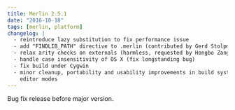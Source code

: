 ```yaml
---
title: Merlin 2.5.1
date: "2016-10-18"
tags: [merlin, platform]
changelog: |
  - reintroduce lazy substitution to fix performance issue
  - add "FINDLIB_PATH" directive to .merlin (contributed by Gerd Stolpmann)
  - relax arity checks on externals (harmless, requested by Hongbo Zang)
  - handle case insensitivity of OS X (fix longstanding bug)
  - fix build under Cygwin
  - minor cleanup, portability and usability improvements in build system and
    editor modes
---
```


Bug fix release before major version.
